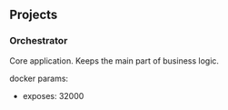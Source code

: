 ## Projects

### Orchestrator
Core application. Keeps the main part of business logic.

docker params:
 - exposes: 32000

